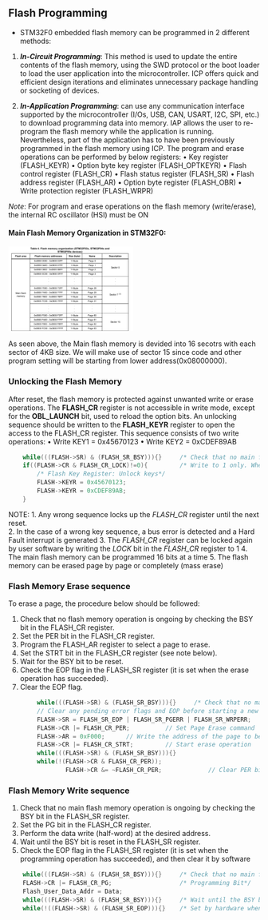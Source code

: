 ## Flash Programming

* STM32F0 embedded flash memory can be programmed in 2 different methods:
1. ***In-Circuit Programming***: This method is used to update the entire contents of the flash memory, using the SWD protocol or the boot loader to load the user application into the microcontroller. ICP offers quick and efficient design iterations and eliminates unnecessary package handling or socketing of devices.

2. ***In-Application Programming***: can use any communication interface supported by the microcontroller (I/Os, USB, CAN, USART, I2C, SPI, etc.) to download programming data into memory. IAP allows the user to re-program the flash memory while the application is running. Nevertheless, part of the application has to have been previously programmed in the flash memory using ICP.
The program and erase operations can be performed by below registers:
 • Key register (FLASH_KEYR)
 • Option byte key register (FLASH_OPTKEYR)
 • Flash control register (FLASH_CR)
 • Flash status register (FLASH_SR)
 • Flash address register (FLASH_AR)
 • Option byte register (FLASH_OBR)
 • Write protection register (FLASH_WRPR)

 *Note*: For program and erase operations on the flash memory (write/erase), the internal RC oscillator (HSI) must be ON

#### Main Flash Memory Organization in STM32F0:

<img src="docs/mem_org.png" alt="alt text" width="250"><br>

As seen above, the Main flash memory is devided into 16 secotrs with each sector of 4KB size. We will make use of sector 15 since code and other program setting will be starting from lower address(0x08000000). 

### Unlocking the Flash Memory

After reset, the flash memory is protected against unwanted write or erase operations. The **FLASH_CR** register is not accessible in write mode, except for the **OBL_LAUNCH** bit, used to reload the option bits. An unlocking sequence should be written to the **FLASH_KEYR** register to open the access to the FLASH_CR register. This sequence consists of two write 
operations:
 • Write KEY1 = 0x45670123
 • Write KEY2 = 0xCDEF89AB

``` C
    while(((FLASH->SR) & (FLASH_SR_BSY))){}     /* Check that no main flash memory operation is ongoing. Busy Flag*/
    if((FLASH->CR & FLASH_CR_LOCK)!=0){         /* Write to 1 only. When it is set, it indicates that the flash is locked*/
        /* Flash Key Register: Unlock keys*/
        FLASH->KEYR = 0x45670123;
        FLASH->KEYR = 0xCDEF89AB;
    }
```

NOTE:   1. Any wrong sequence locks up the *FLASH_CR* register until the next reset.<br>
        2. In the case of a wrong key sequence, a bus error is detected and a Hard Fault interrupt is generated
        3. The *FLASH_CR* register can be locked again by user software by writing the *LOCK* bit in the *FLASH_CR* register to 1
        4. The main flash memory can be programmed 16 bits at a time
        5. The flash memory can be erased page by page or completely (mass erase)

### Flash Memory Erase sequence

To erase a page, the procedure below should be followed:

1. Check that no flash memory operation is ongoing by checking the BSY bit in the FLASH_CR register.
2. Set the PER bit in the FLASH_CR register.
3. Program the FLASH_AR register to select a page to erase.
4. Set the STRT bit in the FLASH_CR register (see note below).
5. Wait for the BSY bit to be reset.
6. Check the EOP flag in the FLASH_SR register (it is set when the erase operation has succeeded).
7. Clear the EOP flag.

``` C
        while(((FLASH->SR) & (FLASH_SR_BSY))){}     /* Check that no main flash memory operation is ongoing. Busy Flag*/
        // Clear any pending error flags and EOP before starting a new operation
        FLASH->SR = FLASH_SR_EOP | FLASH_SR_PGERR | FLASH_SR_WRPERR;
        FLASH->CR |= FLASH_CR_PER;          // Set Page Erase command
        FLASH->AR = 0xF000;      // Write the address of the page to be erased
        FLASH->CR |= FLASH_CR_STRT;         // Start erase operation
        while(((FLASH->SR) & (FLASH_SR_BSY))){} 
        while(!(FLASH->CR & FLASH_CR_PER));
                FLASH->CR &= ~FLASH_CR_PER;             // Clear PER bit after each page erase
```

### Flash Memory Write sequence

1. Check that no main flash memory operation is ongoing by checking the BSY bit in the FLASH_SR register.
2. Set the PG bit in the FLASH_CR register.
3. Perform the data write (half-word) at the desired address.
4. Wait until the BSY bit is reset in the FLASH_SR register.
5. Check the EOP flag in the FLASH_SR register (it is set when the programming operation has succeeded), and then clear it by software

``` C
    while(((FLASH->SR) & (FLASH_SR_BSY))){}     /* Check that no main flash memory operation is ongoing. Busy Flag*/
    FLASH->CR |= FLASH_CR_PG;                   /* Programming Bit*/
    Flash_User_Data_Addr = Data;
    while(((FLASH->SR) & (FLASH_SR_BSY))){}     /* Wait until the BSY bit is reset. Busy Flag*/
    while(!((FLASH->SR) & (FLASH_SR_EOP))){}    /* Set by hardware when a flash operation (programming / erase) is complete*/
```   
